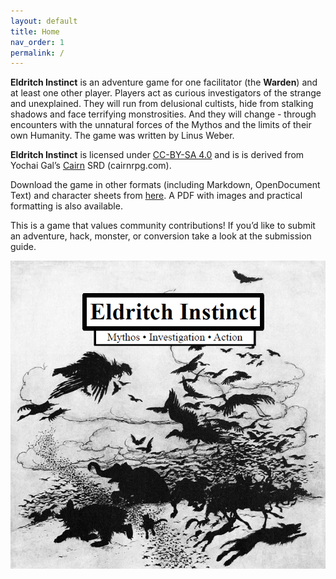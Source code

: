 ```yaml
---
layout: default
title: Home
nav_order: 1
permalink: /
---
```


**Eldritch Instinct** is an adventure game for one facilitator (the **Warden**)
and at least one other player.
Players act as curious investigators of the strange and unexplained. They will
run from delusional cultists, hide from stalking shadows and face terrifying
monstrosities. And they will change - through encounters with the unnatural
forces of the Mythos and the limits of their own Humanity.
The game was written by Linus Weber.

**Eldritch Instinct** is licensed under [CC-BY-SA
4.0](https://creativecommons.org/licenses/by-sa/4.0/) and is is derived from
Yochai Gal’s [Cairn](https://cairnrpg.com) SRD (cairnrpg.com).

Download the game in other formats (including Markdown, OpenDocument Text) and
character sheets from
[here](https://drive.google.com/drive/folders/1mE1GCJsjl6Q6qaK43JOZDyfX0ZXLPHYl?usp=sharing).
A PDF with images and practical formatting is also available.

This is a game that values community contributions! If you’d like to submit an
adventure, hack, monster, or conversion take a look at the submission guide.

![Alt text](/img/eldritchinstinct.png)
